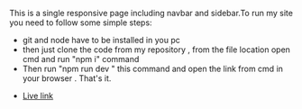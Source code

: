 This is a single responsive page including navbar and sidebar.To run my site you need to follow some simple steps:
+ git and node have to be installed in you pc
+ then just clone the code from my repository , from the file location open cmd and run "npm i" command
+ Then run "npm run dev " this command and open the link from cmd in your browser . That's it.

- [Live link](https://magenta-gumption-3e2a4e.netlify.app/) 

